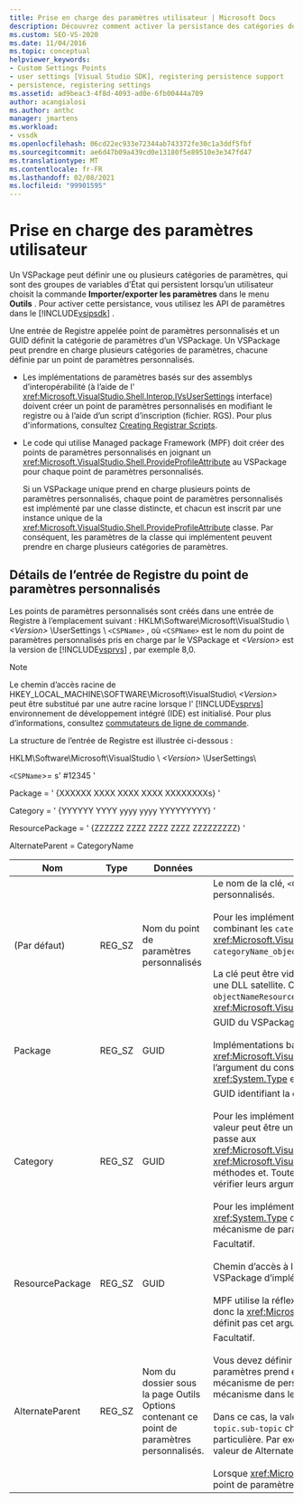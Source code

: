 ```yaml
---
title: Prise en charge des paramètres utilisateur | Microsoft Docs
description: Découvrez comment activer la persistance des catégories de paramètres à l’aide des API de paramètres dans le kit de développement logiciel (SDK) Visual Studio.
ms.custom: SEO-VS-2020
ms.date: 11/04/2016
ms.topic: conceptual
helpviewer_keywords:
- Custom Settings Points
- user settings [Visual Studio SDK], registering persistence support
- persistence, registering settings
ms.assetid: ad9beac3-4f8d-4093-ad0e-6fb00444a709
author: acangialosi
ms.author: anthc
manager: jmartens
ms.workload:
- vssdk
ms.openlocfilehash: 06cd22ec933e72344ab743372fe30c1a3ddf5fbf
ms.sourcegitcommit: ae6d47b09a439cd0e13180f5e89510e3e347fd47
ms.translationtype: MT
ms.contentlocale: fr-FR
ms.lasthandoff: 02/08/2021
ms.locfileid: "99901595"
---
```

# <a name="support-for-user-settings"></a>Prise en charge des paramètres utilisateur
Un VSPackage peut définir une ou plusieurs catégories de paramètres, qui sont des groupes de variables d’État qui persistent lorsqu’un utilisateur choisit la commande **Importer/exporter les paramètres** dans le menu **Outils** . Pour activer cette persistance, vous utilisez les API de paramètres dans le [!INCLUDE[vsipsdk](../../extensibility/includes/vsipsdk_md.md)] .

 Une entrée de Registre appelée point de paramètres personnalisés et un GUID définit la catégorie de paramètres d’un VSPackage. Un VSPackage peut prendre en charge plusieurs catégories de paramètres, chacune définie par un point de paramètres personnalisés.

- Les implémentations de paramètres basés sur des assemblys d’interopérabilité (à l’aide de l' <xref:Microsoft.VisualStudio.Shell.Interop.IVsUserSettings> interface) doivent créer un point de paramètres personnalisés en modifiant le registre ou à l’aide d’un script d’inscription (fichier. RGS). Pour plus d'informations, consultez [Creating Registrar Scripts](/cpp/atl/creating-registrar-scripts).

- Le code qui utilise Managed package Framework (MPF) doit créer des points de paramètres personnalisés en joignant un <xref:Microsoft.VisualStudio.Shell.ProvideProfileAttribute> au VSPackage pour chaque point de paramètres personnalisés.

     Si un VSPackage unique prend en charge plusieurs points de paramètres personnalisés, chaque point de paramètres personnalisés est implémenté par une classe distincte, et chacun est inscrit par une instance unique de la <xref:Microsoft.VisualStudio.Shell.ProvideProfileAttribute> classe. Par conséquent, les paramètres de la classe qui implémentent peuvent prendre en charge plusieurs catégories de paramètres.

## <a name="custom-settings-point-registry-entry-details"></a>Détails de l’entrée de Registre du point de paramètres personnalisés
 Les points de paramètres personnalisés sont créés dans une entrée de Registre à l’emplacement suivant : HKLM\Software\Microsoft\VisualStudio \\ *\<Version>* \UserSettings \\ `<CSPName>` , où `<CSPName>` est le nom du point de paramètres personnalisés pris en charge par le VSPackage et *\<Version>* est la version de [!INCLUDE[vsprvs](../../code-quality/includes/vsprvs_md.md)] , par exemple 8,0.

> [!NOTE]
> Le chemin d’accès racine de HKEY_LOCAL_MACHINE\SOFTWARE\Microsoft\VisualStudio\\ *\<Version>* peut être substitué par une autre racine lorsque l' [!INCLUDE[vsprvs](../../code-quality/includes/vsprvs_md.md)] environnement de développement intégré (IDE) est initialisé. Pour plus d’informations, consultez [commutateurs de ligne de commande](../../extensibility/command-line-switches-visual-studio-sdk.md).

 La structure de l’entrée de Registre est illustrée ci-dessous :

 HKLM\Software\Microsoft\VisualStudio \\ *\<Version>* \UserSettings\

 `<CSPName`>= s' #12345 '

 Package = ' {XXXXXX XXXX XXXX XXXX XXXXXXXXs} '

 Category = ' {YYYYYY YYYY yyyy yyyy YYYYYYYYY} '

 ResourcePackage = ' {ZZZZZZ ZZZZ ZZZZ ZZZZ ZZZZZZZZZ} '

 AlternateParent = CategoryName

| Nom | Type | Données | Description |
|-----------------|--------| - | - |
| (Par défaut) | REG_SZ | Nom du point de paramètres personnalisés | Le nom de la clé, `<CSPName`>, est le nom non localisé du point de paramètres personnalisés.<br /><br /> Pour les implémentations basées sur MPF, le nom de la clé est obtenu en combinant les `categoryName` `objectName` arguments et du <xref:Microsoft.VisualStudio.Shell.ProvideProfileAttribute> constructeur dans `categoryName_objectName` .<br /><br /> La clé peut être vide ou contenir l’ID de référence à la chaîne localisée dans une DLL satellite. Cette valeur est obtenue à partir de l' `objectNameResourceID` argument du <xref:Microsoft.VisualStudio.Shell.ProvideProfileAttribute> constructeur. |
| Package | REG_SZ | GUID | GUID du VSPackage qui implémente le point de paramètres personnalisés.<br /><br /> Implémentations basées sur MPF à l’aide de la <xref:Microsoft.VisualStudio.Shell.ProvideProfileAttribute> classe, utilisez l’argument du constructeur `objectType` contenant les VSPackage <xref:System.Type> et la réflexion pour obtenir cette valeur. |
| Category | REG_SZ | GUID | GUID identifiant la catégorie de paramètres.<br /><br /> Pour les implémentations basées sur des assemblys d’interopérabilité, cette valeur peut être un GUID choisi arbitrairement, que l' [!INCLUDE[vsprvs](../../code-quality/includes/vsprvs_md.md)] IDE passe aux <xref:Microsoft.VisualStudio.Shell.Interop.IVsUserSettings.ExportSettings%2A> <xref:Microsoft.VisualStudio.Shell.Interop.IVsUserSettings.ImportSettings%2A> méthodes et. Toutes les implémentations de ces deux méthodes doivent vérifier leurs arguments GUID.<br /><br /> Pour les implémentations basées sur MPF, ce GUID est obtenu par le <xref:System.Type> de la classe qui implémente le [!INCLUDE[vsprvs](../../code-quality/includes/vsprvs_md.md)] mécanisme de paramètres. |
| ResourcePackage | REG_SZ | GUID | Facultatif.<br /><br /> Chemin d’accès à la DLL satellite contenant des chaînes localisées si le VSPackage d’implémentation ne les fournit pas.<br /><br /> MPF utilise la réflexion pour obtenir le VSPackage de ressources correct, donc la <xref:Microsoft.VisualStudio.Shell.ProvideProfileAttribute> classe ne définit pas cet argument. |
| AlternateParent | REG_SZ | Nom du dossier sous la page Outils Options contenant ce point de paramètres personnalisés. | Facultatif.<br /><br /> Vous devez définir cette valeur uniquement si une implémentation de paramètres prend en charge les pages d' **Options des outils** qui utilisent le mécanisme de persistance dans le [!INCLUDE[vsipsdk](../../extensibility/includes/vsipsdk_md.md)] plutôt que le mécanisme dans le modèle Automation pour enregistrer l’État.<br /><br /> Dans ce cas, la valeur de la clé AlternateParent est la `topic` section de la `topic.sub-topic` chaîne utilisée pour identifier la page **OutilsOptions** particulière. Par exemple, pour la page **OutilsOptions** , `"TextEditor.Basic"` la valeur de AlternateParent serait `"TextEditor"` .<br /><br /> Lorsque <xref:Microsoft.VisualStudio.Shell.ProvideProfileAttribute> génère le point de paramètres personnalisés, il est identique au nom de la catégorie. |
